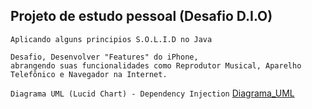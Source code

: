 ## Projeto de estudo pessoal (Desafio D.I.O)

`Aplicando alguns principios S.O.L.I.D no Java`

```
Desafio, Desenvolver "Features" do iPhone,
abrangendo suas funcionalidades como Reprodutor Musical, Aparelho Telefônico e Navegador na Internet.
```


`Diagrama UML (Lucid Chart) - Dependency Injection`
[Diagrama_UML](https://lucid.app/lucidchart/cdececcc-8ae7-476f-8731-c90d7141675d/edit?viewport_loc=10%2C2%2C2612%2C2058%2CHWEp-vi-RSFO&invitationId=inv_c17a5e73-2678-447e-b594-2a2d097b7dcd)

